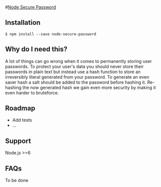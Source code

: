 #[Node Secure Password](https://github.com/treylon/node-secure-password)

## Installation

```
$ npm install --save node-secure-password
```

## Why do I need this?

A lot of things can go wrong when it comes to permanently storing user passwords. To protect your user's data you should never store their passwords in plain text but instead use a hash function to store an irreversibly literal generated from your password. To generate an even saver hash a salt should be added to the password before hashing it. Re-hashing the now generated hash we gain even more security by making it even harder to bruteforce.

## Roadmap
- Add tests
- ...

## Support
Node.js >=6

## FAQs

To be done
